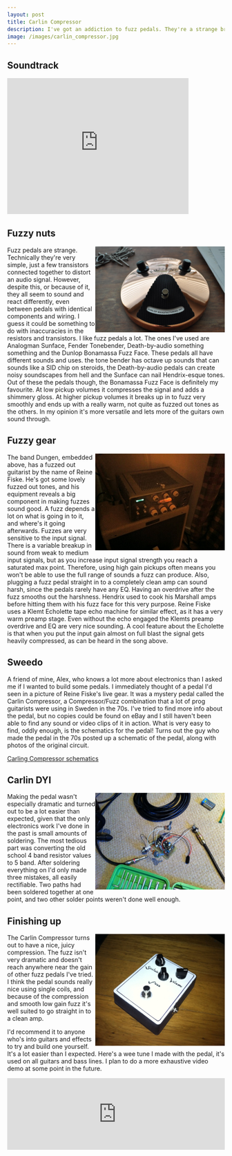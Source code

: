```yaml
---
layout: post
title: Carlin Compressor
description: I've got an addiction to fuzz pedals. They're a strange breed - circuit-wise they're similar, but they all seem to sound different. A few weekends ago I built my first guitar pedal, a copy of a quite different, rare 70s fuzz pedal from Sweden called the Carlin Compressor.
image: /images/carlin_compressor.jpg
---
```


## Soundtrack
<iframe width="420" height="315" src="http://www.youtube.com/embed/SGbDtMfYg5w" frameborder="0" allowfullscreen></iframe>

## Fuzzy nuts
<img src="/images/bonamassa.jpg" align="right" width="300" />
Fuzz pedals are strange. Technically they're very simple, just a few transistors connected together to distort an audio signal. However, despite this, or because of it, they all seem to sound and react differently, even between pedals with identical components and wiring. I guess it could be something to do with inaccuracies in the resistors and transistors.
I like fuzz pedals a lot. The ones I've used are Analogman Sunface, Fender Tonebender, Death-by-audio something something and the Dunlop Bonamassa Fuzz Face. These pedals all have different sounds and uses. the tone bender has octave up sounds that can sounds like a SID chip on steroids, the Death-by-audio pedals can create noisy soundscapes from hell and the Sunface can nail Hendrix-esque tones. Out of these the pedals though, the Bonamassa Fuzz Face is definitely my favourite. At low pickup volumes it compresses the signal and adds a shimmery gloss. At higher pickup volumes it breaks up in to fuzz very smoothly and ends up with a really warm, not quite as fuzzed out tones as the others. In my opinion it's more versatile and lets more of the guitars own sound through.

## Fuzzy gear
<img src="/images/echolette.jpg" align="right" width="300" />
The band Dungen, embedded above, has a fuzzed out guitarist by the name of Reine Fiske. He's got some lovely fuzzed out tones, and his equipment reveals a big component in 
making fuzzes sound good. A fuzz depends a lot on what is going in to it, and where's it going afterwards. Fuzzes are very sensitive to the input signal. There is a variable breakup in sound from weak to medium input signals, but as you increase input signal strength you reach a saturated max point. Therefore, using high gain pickups often means you won't be able to use the full range of sounds a fuzz can produce. Also, plugging a fuzz pedal straight in to a completely clean amp can sound harsh, since the pedals rarely have any EQ. Having an overdrive after the fuzz smooths out the harshness. Hendrix used to cook his Marshall amps before hitting them with his fuzz face for this very purpose. Reine Fiske uses a Klemt Echolette tape echo machine for similar effect, as it has a very warm preamp stage. Even without the echo engaged the Klemts preamp overdrive and EQ are very nice sounding. A cool feature about the Echolette is that when you put the input gain almost on full blast the signal gets heavily compressed, as can be heard in the song above.

## Sweedo
A friend of mine, Alex, who knows a lot more about electronics than I asked me if I wanted to build some pedals. I immediately thought of a pedal I'd seen in a picture of Reine Fiske's live gear. It was a mystery pedal called the Carlin Compressor, a Compressor/Fuzz combination that a lot of prog guitarists were using in Sweden in the 70s. I've tried to find more info about the pedal, but no copies could be found on eBay and I still haven't been able to find any sound or video clips of it in action. What is very easy to find, oddly enough, is the schematics for the pedal! Turns out the guy who made the pedal in the 70s posted up a schematic of the pedal, along with photos of the original circuit.

[Carling Compressor schematics](/files/carlin_comp_fuzz.pdf)

## Carlin DYI
<div style=" overflow: hidden; zoom: 1;" >
<img src="/images/joarlin_wip.jpg" align="right" width="300" />
Making the pedal wasn't especially dramatic and turned out to be a lot easier than expected, given that the only electronics work I've done in the past is small amounts of soldering. The most tedious part was converting the old school 4 band resistor values to 5 band. After soldering everything on I'd only made three mistakes, all easily rectifiable. Two paths had been soldered together at one point, and two other solder points weren't done well enough.
</div>

## Finishing up
<div style=" overflow: hidden; zoom: 1;" >
<img src="/images/joarlin.jpg" align="right" width="300" />
The Carlin Compressor turns out to have a nice, juicy compression. The fuzz isn't very dramatic and doesn't reach anywhere near the gain of other fuzz pedals I've tried. I think the pedal sounds really nice using single coils, and because of the compression and smooth low gain fuzz it's well suited to go straight in to a clean amp.

I'd recommend it to anyone who's into guitars and effects to try and build one yourself. It's a lot easier than I expected. Here's a wee tune I made with the pedal, it's used on all guitars and bass lines. I plan to do a more exhaustive video demo at some point in the future.
</div>


<iframe width="100%" height="166" scrolling="no" frameborder="no" src="http://w.soundcloud.com/player/?url=http%3A%2F%2Fapi.soundcloud.com%2Ftracks%2F58343720&show_artwork=true"></iframe>
